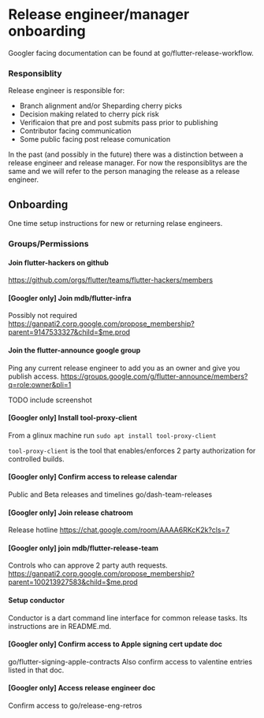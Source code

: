 # Release engineer/manager onboarding

Googler facing documentation can be found at go/flutter-release-workflow.

### Responsiblity

Release engineer is responsible for:
* Branch alignment and/or Sheparding cherry picks
* Decision making related to cherry pick risk
* Verificaion that pre and post submits pass prior to publishing
* Contributor facing communication
* Some public facing post release comunication

In the past (and possibly in the future) there was a distinction between a release engineer and release manager.
For now the responsiblitys are the same and we will refer to the person managing the release as a release engineer.

## Onboarding
One time setup instructions for new or returning relase engineers.

### Groups/Permissions

#### Join flutter-hackers on github
https://github.com/orgs/flutter/teams/flutter-hackers/members

#### [Googler only] Join mdb/flutter-infra
Possibly not required
https://ganpati2.corp.google.com/propose_membership?parent=9147533327&child=$me.prod

#### Join the flutter-announce google group
Ping any current release engineer to add you as an owner and give you publish access.
https://groups.google.com/g/flutter-announce/members?q=role:owner&pli=1

TODO include screenshot

#### [Googler only] Install tool-proxy-client
From a glinux machine run
`sudo apt install tool-proxy-client`

`tool-proxy-client` is the tool that enables/enforces 2 party authorization for controlled builds.

#### [Googler only] Confirm access to release calendar
Public and Beta releases and timelines
go/dash-team-releases

#### [Googler only] Join release chatroom
Release hotline https://chat.google.com/room/AAAA6RKcK2k?cls=7

#### [Googler only] join mdb/flutter-release-team
Controls who can approve 2 party auth requests.
https://ganpati2.corp.google.com/propose_membership?parent=100213927583&child=$me.prod

#### Setup conductor
Conductor is a dart command line interface for common release tasks.
Its instructions are in README.md.


#### [Googler only] Confirm access to Apple signing cert update doc
go/flutter-signing-apple-contracts
Also confirm access to valentine entries listed in that doc.

#### [Googler only] Access release engineer doc
Confirm access to go/release-eng-retros
